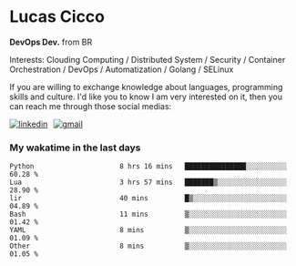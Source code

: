 # Lucas Cicco

**DevOps Dev.** from BR

Interests: Clouding Computing / Distributed System / Security / Container Orchestration / DevOps / Automatization / Golang / SELinux

If you are willing to exchange knowledge about languages, programming skills and culture. I'd like you to know I am very interested on it, then you can reach me through those social medias:

<div style="display: flex; align-items: center; gap: 10px;">
  <a href="https://www.linkedin.com/in/lucas-vitor-de-cicco" target="_blank">
    <img
      src="https://img.shields.io/badge/-LinkedIn-%230077B5?style=for-the-badge&logo=linkedin&logoColor=white"
      alt="linkedin"
      target="_blank" 
    />
  </a>
  <a href="mailto:lucasvitorx1@gmail.com">
      <img
        src="https://img.shields.io/badge/-Gmail-%23333?style=for-the-badge&logo=gmail&logoColor=white"
        alt="gmail"
        target="_blank"
      />
  </a>
</div>

### My wakatime in the last days

<!--START_SECTION:waka-->

```text
Python                     8 hrs 16 mins   ███████████████░░░░░░░░░░   60.28 %
Lua                        3 hrs 57 mins   ███████▒░░░░░░░░░░░░░░░░░   28.90 %
lir                        40 mins         █▒░░░░░░░░░░░░░░░░░░░░░░░   04.89 %
Bash                       11 mins         ▒░░░░░░░░░░░░░░░░░░░░░░░░   01.42 %
YAML                       8 mins          ▒░░░░░░░░░░░░░░░░░░░░░░░░   01.09 %
Other                      8 mins          ▒░░░░░░░░░░░░░░░░░░░░░░░░   01.05 %
```

<!--END_SECTION:waka-->
